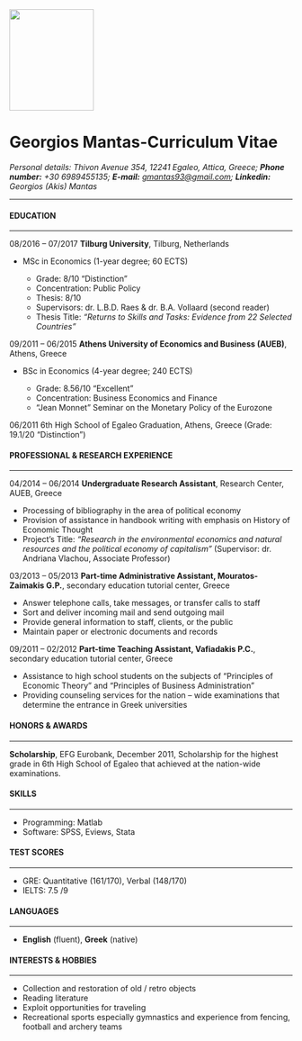 <img src="https://github.com/gmantas93/assignments/blob/master/mantas.jpg" width="150" height="180" />

Georgios Mantas-Curriculum Vitae
====================

_Personal details: Thivon Avenue 354, 12241 Egaleo, Attica, Greece; **Phone number:** +30 6989455135; **E-mail:** gmantas93@gmail.com; **Linkedin:** Georgios (Akis) Mantas_

---------------------

#### EDUCATION
___
08/2016 – 07/2017 **Tilburg University**, Tilburg, Netherlands

* MSc in Economics (1-year degree; 60 ECTS)

   * Grade: 8/10 “Distinction”
   * Concentration: Public Policy
   * Thesis: 8/10
   * Supervisors: dr. L.B.D. Raes & dr. B.A. Vollaard (second reader)
   * Thesis Title: _“Returns to Skills and Tasks: Evidence from 22 Selected Countries”_

09/2011 – 06/2015 **Athens University of Economics and Business (AUEB)**, Athens, Greece

* BSc in Economics (4-year degree; 240 ECTS)

  * Grade: 8.56/10 “Excellent”
  * Concentration: Business Economics and Finance
  * “Jean Monnet” Seminar on the Monetary Policy of the Eurozone

06/2011 6th High School of Egaleo Graduation, Athens, Greece (Grade: 19.1/20 “Distinction”)

#### PROFESSIONAL & RESEARCH EXPERIENCE
___
04/2014 – 06/2014 **Undergraduate Research Assistant**, Research Center, AUEB, Greece
* Processing of bibliography in the area of political economy
* Provision of assistance in handbook writing with emphasis on History of Economic Thought
* Project’s Title: _“Research in the environmental economics and natural resources and the political
economy of capitalism”_ (Supervisor: dr. Andriana Vlachou, Associate Professor)

03/2013 – 05/2013 **Part-time Administrative Assistant, Mouratos-Zaimakis G.P.**, secondary education tutorial center, Greece
* Answer telephone calls, take messages, or transfer calls to staff
* Sort and deliver incoming mail and send outgoing mail
* Provide general information to staff, clients, or the public
* Maintain paper or electronic documents and records

09/2011 – 02/2012 **Part-time Teaching Assistant, Vafiadakis P.C.**, secondary education tutorial center, Greece
* Assistance to high school students on the subjects of “Principles of Economic Theory” and “Principles of Business Administration”
* Providing counseling services for the nation – wide examinations that determine the entrance in Greek universities

#### HONORS & AWARDS
___
**Scholarship**, EFG Eurobank, December 2011, Scholarship for the highest grade in 6th High School of Egaleo that achieved at the nation-wide examinations.

#### SKILLS
___
* Programming:    Matlab 
* Software:       SPSS, Eviews, Stata

#### TEST SCORES
___
* GRE: Quantitative (161/170), Verbal (148/170)
* IELTS: 7.5 /9

#### LANGUAGES
___
* **English** (fluent), **Greek** (native)

#### INTERESTS & HOBBIES 
___
* Collection and restoration of old / retro objects
* Reading literature 
* Exploit opportunities for traveling  
* Recreational sports especially gymnastics and experience from fencing, football and archery teams 

